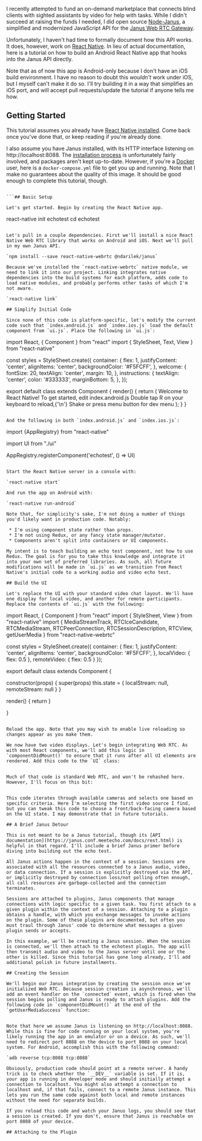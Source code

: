 I recently attempted to fund an on-demand marketplace that connects blind clients with sighted assistants by video for help with tasks. While I didn't succeed at raising the funds I needed, I did open source [Node-Janus](https://github.com/ndarilek/node-janus), a simplified and modernized JavaScript API for the [Janus Web RTC Gateway](https://janus.conf.meetecho.com/).

Unfortunately, I haven't had time to formally document how this API works. It does, however, work on [React Native](https://facebook.github.io/react-native/). In lieu of actual documentation, here is a tutorial on how to build an Android React Native app that hooks into the Janus API directly.

Note that as of now this app is Android-only because I don't have an iOS build environment. I have no reason to doubt this *wouldn't* work under iOS, but I myself can't make it do so. I'll try building it in a way that simplifies an iOS port, and will accept pull requests/update the tutorial if anyone tells me how.

## Getting Started

This tutorial assumes you already have [React Native installed](https://facebook.github.io/react-native/docs/getting-started.html). Come back once you've done that, or keep reading if you're already done.

I also assume you have Janus installed, with its HTTP interface listening on http://localhost:8088. The [installation process](https://github.com/meetecho/janus-gateway) is unfortunately fairly involved, and packages aren't kept up-to-date. However, if you're a [Docker](https://docker.com) user, here is a `docker-compose.yml` file to get you up and running. Note that I make no guarantees about the quality of this image. It should be good enough to complete this tutorial, though.

```

```## Basic Setup

Let's get started. Begin by creating the React Native app.

```
react-native init echotest
cd echotest
```

Let's pull in a couple dependencies. First we'll install a nice React Native Web RTC library that works on Android and iOS. Next we'll pull in my own Janus API.

`npm install --save react-native-webrtc @ndarilek/janus`

Because we've installed the `react-native-webrtc` native module, we need to link it into our project. Linking integrates native dependencies into the build systems for each platform, adds code to load native modules, and probably performs other tasks of which I'm not aware.

`react-native link`

## Simplify Initial Code

Since none of this code is platform-specific, let's modify the current code such that `index.android.js` and `index.ios.js` load the default component from `ui.js`. Place the following in `ui.js`:

```
import React, { Component } from "react"
import {
  StyleSheet,
  Text,
  View
} from "react-native"

const styles = StyleSheet.create({
  container: {
    flex: 1,
    justifyContent: 'center',
    alignItems: 'center',
    backgroundColor: '#F5FCFF',
  },
  welcome: {
    fontSize: 20,
    textAlign: 'center',
    margin: 10,
  },
  instructions: {
    textAlign: 'center',
    color: '#333333',
    marginBottom: 5,
  },
});

export default class extends Component {
  render() {
    return (
      <View style={styles.container}>
        <Text style={styles.welcome}>
          Welcome to React Native!
        </Text>
        <Text style={styles.instructions}>
          To get started, edit index.android.js
        </Text>
        <Text style={styles.instructions}>
          Double tap R on your keyboard to reload,{'\n'}
          Shake or press menu button for dev menu
        </Text>
      </View>
    );
  }
}
```

And the following in both `index.android.js` and `index.ios.js`:

```
import {AppRegistry} from "react-native"

import UI from "./ui"

AppRegistry.registerComponent('echotest', () => UI)
```

Start the React Native server in a console with:

`react-native start`

And run the app on Android with:

`react-native run-android`

Note that, for simplicity's sake, I'm not doing a number of things you'd likely want in production code. Notably:

 * I'm using component state rather than props.
 * I'm not using Redux, or any fancy state manager/mutator.
 * Components aren't split into containers or UI components.

My intent is to teach building an echo test component, not how to use Redux. The goal is for you to take this knowledge and integrate it into your own set of preferred libraries. As such, all future modifications will be made in `ui.js` as we transition from React Native's initial code to a working audio and video echo test.

## Build the UI

Let's replace the UI with your standard video chat layout. We'll have one display for local video, and another for remote participants. Replace the contents of `ui.js` with the following:

```
import React, { Component } from "react"
import {
  StyleSheet,
  View
} from "react-native"
import {
  MediaStreamTrack,
  RTCIceCandidate,
  RTCMediaStream,
  RTCPeerConnection,
  RTCSessionDescription,
  RTCView,
  getUserMedia
} from "react-native-webrtc"

const styles = StyleSheet.create({
  container: {
    flex: 1,
    justifyContent: 'center',
    alignItems: 'center',
    backgroundColor: '#F5FCFF',
  },
  localVideo: {
    flex: 0.5
  },
  remoteVideo: {
    flex: 0.5
  }
});

export default class extends Component {

  constructor(props) {
    super(props)
    this.state = {
      localStream: null,
      remoteStream: null
    }
  }

  render() {
    return  <View style={styles.container}>
      <RTCView style={styles.remoteVideo} streamURL={this.state.remoteStreamURL}/>
      <RTCView style={styles.localVideo} streamURL={this.state.localStreamURL}/>
    </View>
  }

}
```

Reload the app. Note that you may wish to enable live reloading so changes appear as you make them.

We now have two video displays. Let's begin integrating Web RTC. As with most React components, we'll add this logic in `componentDidMount()` to ensure that it runs after all UI elements are rendered. Add this code to the `UI` class:

```

```

Much of that code is standard Web RTC, and won't be rehashed here. However, I'll focus on this bit:

```
```

This code iterates through available cameras and selects one based on specific criteria. Here I'm selecting the first video source I find, but you can tweak this code to choose a front/back-facing camera based on the UI state. I may demonstrate that in future tutorials.

## A Brief Janus Detour

This is not meant to be a Janus tutorial, though its [API documentation](https://janus.conf.meetecho.com/docs/rest.html) is helpful in that regard. I'll include a brief Janus primer before diving into building out the echo test.

All Janus actions happen in the context of a session. Sessions are associated with all the resources connected to a Janus audio, video, or data connection. If a session is explicitly destroyed via the API, or implicitly destroyed by connection loss/not polling often enough, all call resources are garbage-collected and the connection terminates.

Sessions are attached to plugins, Janus components that manage connections with logic specific to a given task. You first attach to a given plugin within the context of a session. Attaching to a plugin obtains a handle, with which you exchange messages to invoke actions on the plugin. Some of these plugins are documented, but often you must traul through Janus' code to determine what messages a given plugin sends or accepts.

In this example, we'll be creating a Janus session. When the session is connected, we'll then attach to the echotest plugin. The app will then transmit audio and video to the Janus server until one or the other is killed. Since this tutorial has gone long already, I'll add additional polish in future installments.

## Creating the Session

We'll begin our Janus integration by creating the session once we've initialized Web RTC. Because session creation is asynchronous, we'll add an event handler on the `connected` event, which is fired when the session begins polling and Janus is ready to attach plugins. Add the following code in `componentDidMount()` at the end of the `getUserMediaSuccess` function:

```
```

Note that here we assume Janus is listening on http://localhost:8088. While this is fine for code running on your local system, you're likely running the app in an emulator or on a device. As such, we'll need to redirect port 8088 on the device to port 8088 on your local system. For Android, accomplish this with the following command:

`adb reverse tcp:8088 tcp:8088`

Obviously, production code should point at a remote server. A handy trick is to check whether the `__DEV__` variable is set. If it is, your app is running in developer mode and should initially attempt a connection to localhost. You might also attempt a connection to localhost and, if that fails, connect to a remote Janus instance. This lets you run the same code against both local and remote instances without the need for separate builds.

If you reload this code and watch your Janus logs, you should see that a session is created. If you don't, ensure that Janus is reachable on port 8088 of your device.

## Attaching to the Plugin


